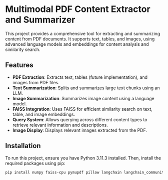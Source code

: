 # Multimodal PDF Content Extractor and Summarizer

This project provides a comprehensive tool for extracting and summarizing content from PDF documents. It supports text, tables, and images, using advanced language models and embeddings for content analysis and similarity search.

## Features

- **PDF Extraction**: Extracts text, tables (future implementation), and images from PDF files.
- **Text Summarization**: Splits and summarizes large text chunks using an LLM.
- **Image Summarization**: Summarizes image content using a language model.
- **FAISS Integration**: Uses FAISS for efficient similarity search on text, table, and image embeddings.
- **Query System**: Allows querying across different content types to retrieve relevant information and descriptions.
- **Image Display**: Displays relevant images extracted from the PDF.

## Installation

To run this project, ensure you have Python 3.11.3 installed. Then, install the required packages using pip:

```bash
pip install numpy faiss-cpu pymupdf pillow langchain langchain_community
